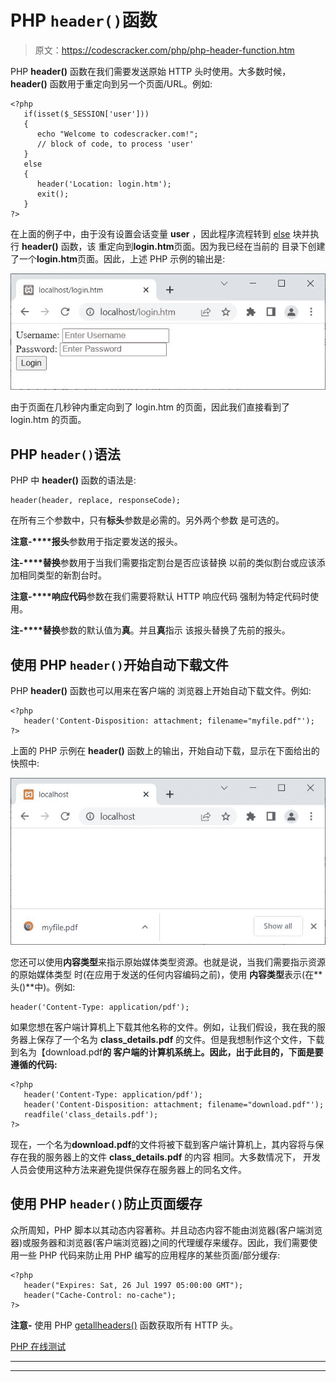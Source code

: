 # PHP `header()`函数

> 原文：<https://codescracker.com/php/php-header-function.htm>

PHP **header()** 函数在我们需要发送原始 HTTP 头时使用。大多数时候， **header()** 函数用于重定向到另一个页面/URL。例如:

```
<?php
   if(isset($_SESSION['user']))
   {
      echo "Welcome to codescracker.com!";
      // block of code, to process 'user'
   }
   else
   {
      header('Location: login.htm');
      exit();
   }
?>
```

在上面的例子中，由于没有设置会话变量 **user** ，因此程序流程转到 [else](/php/php-if-elseif-else-statement.htm) 块并执行 **header()** 函数，该 重定向到**login.htm**页面。因为我已经在当前的 目录下创建了一个**login.htm**页面。因此，上述 PHP 示例的输出是:

![php header function](img/fe7aafdf2f73ec3e9e9b6bf47ec5feab.png)

由于页面在几秒钟内重定向到了 login.htm 的页面，因此我们直接看到了 login.htm 的页面。

## PHP `header()`语法

PHP 中 **header()** 函数的语法是:

```
header(header, replace, responseCode);
```

在所有三个参数中，只有**标头**参数是必需的。另外两个参数 是可选的。

**注意-****报头**参数用于指定要发送的报头。

**注-****替换**参数用于当我们需要指定割台是否应该替换 以前的类似割台或应该添加相同类型的新割台时。

**注意-****响应代码**参数在我们需要将默认 HTTP 响应代码 强制为特定代码时使用。

**注-****替换**参数的默认值为**真**。并且**真**指示 该报头替换了先前的报头。

## 使用 PHP `header()`开始自动下载文件

PHP **header()** 函数也可以用来在客户端的 浏览器上开始自动下载文件。例如:

```
<?php
   header('Content-Disposition: attachment; filename="myfile.pdf"');
?>
```

上面的 PHP 示例在 **header()** 函数上的输出，开始自动下载，显示在下面给出的 快照中:

![php header function download](img/4988fa5d09f3204621a513f553fb430f.png)

您还可以使用**内容类型**来指示原始媒体类型资源。也就是说，当我们需要指示资源的原始媒体类型 时(在应用于发送的任何内容编码之前)，使用 **内容类型**表示(在**头()**中)。例如:

```
header('Content-Type: application/pdf');
```

如果您想在客户端计算机上下载其他名称的文件。例如，让我们假设，我在我的服务器上保存了一个名为 **class_details.pdf** 的文件。但是我想制作这个文件，下载到名为【download.pdf**的 客户端的计算机系统上。因此，出于此目的，下面是要遵循的代码:**

```
<?php
   header('Content-Type: application/pdf');
   header('Content-Disposition: attachment; filename="download.pdf"');
   readfile('class_details.pdf');
?>
```

现在，一个名为**download.pdf**的文件将被下载到客户端计算机上，其内容将与保存在我的服务器上的文件 **class_details.pdf** 的内容 相同。大多数情况下， 开发人员会使用这种方法来避免提供保存在服务器上的同名文件。

## 使用 PHP `header()`防止页面缓存

众所周知，PHP 脚本以其动态内容著称。并且动态内容不能由浏览器(客户端浏览器)或服务器和浏览器(客户端浏览器)之间的代理缓存来缓存。因此，我们需要使用一些 PHP 代码来防止用 PHP 编写的应用程序的某些页面/部分缓存:

```
<?php
   header("Expires: Sat, 26 Jul 1997 05:00:00 GMT");
   header("Cache-Control: no-cache");
?>
```

**注意-** 使用 PHP [getallheaders()](/php/php-getallheaders-function.htm) 函数获取所有 HTTP 头。

[PHP 在线测试](/exam/showtest.php?subid=8)

* * *

* * *